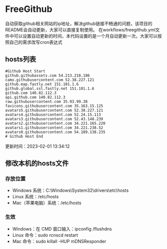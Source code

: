 # FreeGithub
自动获取github相关网站的ip地址，解决github链接不畅通的问题，该项目的README会自动更新，大家可以直接复制使用。
在workflows/freegithub.yml文件中可以设置自动更新的时间，本代码设置的是一个月自动更新一次。大家可以按照自己的需求改写cron表达式

## hosts列表
```base
#Github Host Start
github.githubassets.com 54.213.218.186
camo.githubusercontent.com 52.38.227.121
github.map.fastly.net 151.101.1.6
github.global.ssl.fastly.net 151.101.1.6
github.com 140.82.112.3
api.github.com 140.82.112.3
raw.githubusercontent.com 35.93.99.38
favicons.githubusercontent.com 35.163.15.125
avatars5.githubusercontent.com 52.38.227.121
avatars4.githubusercontent.com 52.24.15.113
avatars3.githubusercontent.com 52.43.148.239
avatars2.githubusercontent.com 34.221.165.220
avatars1.githubusercontent.com 34.221.238.52
avatars0.githubusercontent.com 54.189.138.235
# Github Host End
```

更新时间：2023-02-01 13:34:12

## 修改本机的hosts文件
### 存放位置
* Windows 系统：C:\Windows\System32\drivers\etc\hosts
* Linux 系统：/etc/hosts
* Mac（苹果电脑）系统：/etc/hosts

### 生效
* Windows：在 CMD 窗口输入：ipconfig /flushdns
* Linux 命令：sudo rcnscd restart
* Mac 命令：sudo killall -HUP mDNSResponder